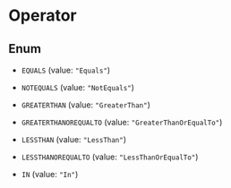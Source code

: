 

# Operator

## Enum


* `EQUALS` (value: `"Equals"`)

* `NOTEQUALS` (value: `"NotEquals"`)

* `GREATERTHAN` (value: `"GreaterThan"`)

* `GREATERTHANOREQUALTO` (value: `"GreaterThanOrEqualTo"`)

* `LESSTHAN` (value: `"LessThan"`)

* `LESSTHANOREQUALTO` (value: `"LessThanOrEqualTo"`)

* `IN` (value: `"In"`)



